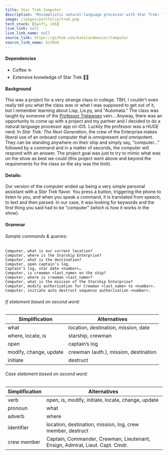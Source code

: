 ```yaml
---
title: Star Trek Computer
description: 'Minimalistic natural-language processor with Star Trek: TNG themed queries.'
image: /images/portfolio/trek.png
tech_stack: [Swift, iOS]
live_link: null
live_link_name: null
source_link: https://github.com/katelandmesser/Computer
source_link_name: GitHub
---
```


#### Dependencies
* Coffee ☕️
* Extensive knowledge of Star Trek 🖖🏼

#### Background
This was a project for a very strange class in college. TBH, I couldn't even really tell you what the class was or what I was supposed to get out of it, but I remember learning about Lisp, Lis.py, and "Automata." The class was taught by someone of the [Professor Trelawney](http://harrypotter.wikia.com/wiki/Sybill_Trelawney) vein... Anyway, there was an opportunity to come up with a project and my partner and I decided to do a natural language processor app on iOS. Luckily the professor was a *HUGE* nerd. In *Star Trek: The Next Generation*, the crew of the Enterprise makes liberal use of an onboard computer that is omnipresent and omnipotent. They can be standing anywhere on their ship and simply say, "computer..." followed by a command and in a matter of seconds, the computer will respond with an answer. The project goal was just to try to mimic what was on the show as best we could (this project went above and beyond the requirements for the class so the sky was the limit).

#### Details:
Our version of the computer ended up being a very simple personal assistant with a *Star Trek* flavor. You press a button, triggering the phone to listen to you, and when you speak a command, it is translated from speech, to text and then parsed. In our case, it was looking for keywords and the first thing you said had to be "computer" (which is how it works in the show).

#### Grammar
###### Sample commands & queries:
    Computer, what is our current location?
    Computer, where is the Starship Enterprise?
    Computer, what is the destination?
    Computer, open captain’s log.
    Captain’s log, star date <number>…
    Computer, is crewman <last_name> on the ship?
    Computer, where is crewman <last_name>?
    Computer, what is the mission of the Starship Enterprise?
    Computer, modify authorization for Crewman <last_name> to <number>.
    Computer, initiate auto destruct sequence authorization <number>.

###### If statement based on second word:

Simplification         | Alternatives
---------------------- | -------------------------------------
what                   | location, destination, mission, date
where, locate, is      | starship, crewman
open                   | captain’s log
modify, change, update | crewman (auth.), mission, destination
initiate               | destruct

###### Case statement based on second word:

Simplification | Alternatives
-------------- | ----------------------------------------------------------------------------
verb           | open, is, modify, initiate, locate, change, update
pronoun        | what
adverb         | where
identifier     | location, destination, mission, log, crew member, destruct
crew member    | Captain, Commander, Crewman, Lieutenant, Ensign, Admiral, Lieut. Capt. Cmdr.